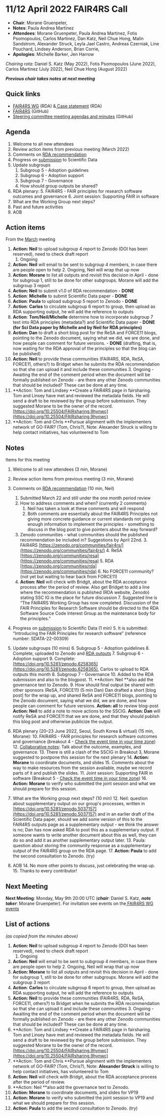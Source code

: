 # 11/12 April 2022 FAIR4RS Call

* **Chair**: Morane Gruenpeter,
* **Notes**: Paula Andrea Martinez
* **Attendees**: Morane Gruenpeter, Paula Andrea Martinez, Fotis Psomopoulos, Carlos Martinez, Dan Katz, Neil Chue Hong, Malin Sandstrom, Alexander Struck, Leyla Jael Castro, Andreas Czerniak, Line Pouchard, Lindsey Anderson, Brian Corrie, 
* **Apologies**:  Michelle Barker, Jen Harrow

_Chairing rota_: Daniel S. Katz (May 2022), Fotis Psomopoulos (June 2022), Carlos Martinez (July 2022),  Neil Chue Hong (August 2022)

**_Previous chair takes notes at next meeting_**


## Quick links

* [FAIR4RS WG](https://www.rd-alliance.org/groups/fair-4-research-software-fair4rs-wg) (RDA) &[ Case statement](https://www.rd-alliance.org/group/fair-4-research-software-fair4rs-wg/case-statement/fair-research-software-wg-case-statement) (RDA)
* [FAIR4RS](https://github.com/force11/FAIR4RS) (GitHub)
* [Steering committee meeting agendas and minutes](https://github.com/force11/FAIR4RS/tree/master/meetings/2020) (GitHub)


## Agenda

1. Welcome to all new attendees
2. Review action items from previous meeting (March 2022)
3. Comments on [RDA recommendation](https://doi.org/10.15497/RDA00068)
4. Progress on [submission](https://docs.google.com/document/d/16KrE62qjTt-4AXpT-c2OhVDp25eP7-h_mokhelVLM60/edit) to Scientific Data
5. Update subgroups
    1. Subgroup 5 - Adoption guidelines
    2. Subgroup 6 - Adoption support
    3. Subgroup 7 - Governance
    4. How should group outputs be shared?
6. RDA plenary:
    5. FAIR4RS - FAIR principles for research software outcomes and governance
    6. Joint session: Supporting FAIR in software
7. What are the Working Group next steps?
8. Past and future activities
9. AOB


## Action items

From the [March](https://github.com/force11/FAIR4RS/blob/master/meetings/2022/2022-03-14-Minutes.md#list-of-actions) meeting

1. **Action: Neil** to upload subgroup 4 report to Zenodo (DOI has been reserved), need to check draft report
    1. Ongoing
2. **Action: Neil** will email to be sent to subgroup 4 members, in case there are people open to help
    2. Ongoing, Neil will wrap that up now 
3. **Action: Morane** to list all outputs and revisit this decision in April - done for subgroup 1, still to be done for other subgroups. Morane will add the subgroup 3 report
4. **Action: Neil** to submit v1.0 of RDA recommendation - **DONE**
5. **Action**: **Michelle** to submit Scientific Data paper - **DONE**
6. **Action**: **Paula** to upload subgroup 5 report to Zenodo  - **DONE**
7. **Action**: **Carlos** to circulate subgroup 6 report to group, then upload as RDA supporting output, he will add the reference to outputs
8. **Action**: **Tom/Neil/Michelle** determine how to incorporate subgroup 7 text into RDA principles (metadata?) and Scientific Data paper - **DONE (for Sci Data paper by Michelle and by Neil for RDA principles)**
9. **Action: Dan** to draft a short blog post for the ReSA and FORCE11 blogs, pointing to the Zenodo document, saying what we did, we are done, and how people can comment for future versions. - **DONE** (drafting, that is, now waiting for the RDA approval of the principles so that the blog can be published)
10. **Action: Neil** to provide these communities (FAIR4RS, RDA, ReSA, FORCE11, others?) to Bridget when he submits the RDA recommendation so that she can upload it and include these communities
    3. Ongoing - Awaiting the end of the comment period when the document will be formally published on Zenodo - are there any other Zenodo communities that should be included? These can be done at any time.
11. **Action: Tom and Lindsey **Create a FAIR4RS page in fairsharing. Tom and Linsey have met and reviewed the metadata fields. He will send a draft to be reviewed by the group before submission. They suggested Morane to be the owner of the record. [https://doi.org/10.25504/FAIRsharing.9hynwc](https://doi.org/10.25504/FAIRsharing.9hynwc)
12. **Action: Tom and Chris **Pursue alignment with the implementers network of GO-FAIR? (Tom, Chris?), Note: Alexander Struck is willing to help contact initiatives, has volunteered to Tom


## Notes

Items for this meeting

1. Welcome to all new attendees (3 min, Morane)
2. Review action items from previous meeting (3 min, Morane)
3. Comments on [RDA recommendation](https://doi.org/10.15497/RDA00068) (10 min, Neil)
    1. Submitted March 22 and still under the one month period review
    2. How to address comments and when? (currently 2 comments)
        1. Neil has taken a look at these comments and will respond
        2. Both comments are essentially about the FAIR4RS Principles not giving more concrete guidance or current standards not giving enough information to implement the principles - something to discuss in the blog post to give pointers about the way forward?
    3. Zenodo communities - what communities should the published recommendation be included in? Suggestions by April 22nd.
        3. FAIR4RS [https://zenodo.org/communities/fair4rs/](https://zenodo.org/communities/fair4rs/)
        4. ReSA [https://zenodo.org/communities/resa](https://zenodo.org/communities/resa) 
        5. RDA [https://zenodo.org/communities/rda](https://zenodo.org/communities/rda) 
        6. No FORCE11 community? (not yet but waiting to hear back from FORCE11)
    4. **Action: Neil** will check with Bridgit, about the RDA acceptance process after the period of review. Also get Bridget to add a line where the recommendation is published (RDA website, Zenodo) stating SSC IG is the place for future discussion
        7. Suggested line is “The FAIR4RS Working Group has now completed. Discussion of the FAIR Principles for Research Software should be directed to the RDA Software Source Code Interest Group as the maintenance body for the principles.”
4. Progress on [submission](https://docs.google.com/document/d/16KrE62qjTt-4AXpT-c2OhVDp25eP7-h_mokhelVLM60/edit) to Scientific Data (1 min)
    5. It is submitted: “Introducing the FAIR Principles for research software” (reference number: SDATA-22-00309)
5. Update subgroups (10 mins)
    6. Subgroup 5 - Adoption guidelines
        8. Complete, uploaded to Zenodo and [RDA outputs](https://www.rd-alliance.org/group/fair-research-software-fair4rs-wg/outcomes/survey-adoption-guidelines-fair4rs-principles)
    7. Subgroup 6 - Adoption support
        9. Complete: [https://doi.org/10.5281/zenodo.6258365](https://doi.org/10.5281/zenodo.6258365), Carlos to upload to RDA outputs this month
    8. Subgroup 7 - Governance
        10. Added to the RDA submission and also to the blogpost.
        11. **Action: Neil **also add the governance text to Zenodo.
    9. How should final output be shared with other sponsors (ReSA, FORCE11) (5 min Dan)
Dan drafted a short [blog post] for the wrap up, and shared ReSA and FORCE11 blogs, pointing to the Zenodo document, saying what we did, we are done, and how people can comment for future versions. 
**Action: all** to review blog-post
**Action: Neil** to add a note to move actions to the SSCIG.
**Action: Dan** will notify ReSA and FORCE11 that we are done, and that they should publish this blog post and otherwise publicize the output.

6. RDA plenary (20–23 June 2022, Seoul, South Korea & virtual) (15 min, Morane):
    10. FAIR4RS - FAIR principles for research software outcomes and governance (breakout 4 - [Check the event time in your time zone](https://www.timeanddate.com/worldclock/fixedtime.html?msg=RDA+Plenary+Breakout+session+4&iso=20220622T2330&p1=%3A&ah=1&am=30))
        12. [Collaborative notes](https://docs.google.com/document/d/1iH7V6e_O4OqDIs1iwWnPtlnyWJOQwM4Te0kLfD-Y6Is/edit?usp=sharing): Talk about the outcome, examples, and governance. 
        13. There is still a clash of the SSCIG in Breakout 3, Morane suggested to postpone this session for the next plenary 
        14. **Action: Morane** to coordinate documents, and slides 
        15. Comments about the way to make resources from the session available, maybe we record parts of it and publish the slides.
    11. Joint session: Supporting FAIR in software (Breakout 5 - [Check the event time in your time zone](https://www.timeanddate.com/worldclock/fixedtime.html?msg=RDA+Plenary+Breakout+session+5&iso=20220622T05&p1=1440&ah=1&am=30))
        16. **Action: Morane** to verify who submitted the joint session and what we should prepare for this session.
7. What are the Working group next steps? (10 min)
    12. Neil: question about supplementary output on our group's processes, written in [https://doi.org/10.5281/zenodo.5037157](https://doi.org/10.5281/zenodo.5037157) and in an earlier draft of the Scientific Data paper, should we add some version of this to the FAIR4RS outputs page as a supplementary output - we think the answer is no; Dan has now asked RDA to post this as a supplementary output.  If someone wants to write another document about this as well, they can do so and add it as another supplementary output later.
    13. Paula: question about storing the community response as a supplementary output of the FAIR4RS group on the RDA page. 
        17. **Action: Paula** to add the second consultation to Zenodo. (try)
8. AOB
    14. No more other points to discuss, just celebrating the wrap up. 
    15. Thanks to every contributor!


## Next Meeting

**Next Meeting**: Monday, May 9th 20:00 UTC (**_chair_**: Daniel S. Katz, **_note taker_**: Morane Gruenpeter). For invitation see events on the[ FAIR4RS WG events](https://www.rd-alliance.org/node/69317/events)


## List of actions

_(as copied from the minutes above)_

1. **Action: Neil** to upload subgroup 4 report to Zenodo (DOI has been reserved), need to check draft report
    1. Ongoing
2. **Action: Neil** will email to be sent to subgroup 4 members, in case there are people open to help
    2. Ongoing, Neil will wrap that up now 
3. **Action: Morane** to list all outputs and revisit this decision in April - done for subgroup 1, still to be done for other subgroups. Morane will add the subgroup 3 report
4. **Action**: **Carlos** to circulate subgroup 6 report to group, then upload as RDA supporting output, he will add the reference to outputs
5. **Action: Neil** to provide these communities (FAIR4RS, RDA, ReSA, FORCE11, others?) to Bridget when he submits the RDA recommendation so that she can upload it and include these communities
    3. Ongoing - Awaiting the end of the comment period when the document will be formally published on Zenodo - are there any other Zenodo communities that should be included? These can be done at any time.
6. **Action: Tom and Lindsey **Create a FAIR4RS page in fairsharing. Tom and Linsey have met and reviewed the metadata fields. He will send a draft to be reviewed by the group before submission. They suggested Morane to be the owner of the record. [https://doi.org/10.25504/FAIRsharing.9hynwc](https://doi.org/10.25504/FAIRsharing.9hynwc)
7. **Action: Tom and Chris **Pursue alignment with the implementers network of GO-FAIR? (Tom, Chris?), Note: **Alexander Struck** is willing to help contact initiatives, has volunteered to Tom
8. **Action: Neil** will check with Bridgit, about the RDA acceptance process after the period of review. 
9. **Action: Neil **also add the governance text to Zenodo.
10. **Action: Morane** to coordinate documents, and slides for VP19
11. **Action: Morane** to verify who submitted the joint session to VP19 and what we should prepare for this session.
12. **Action: Paula** to add the second consultation to Zenodo. (try)
